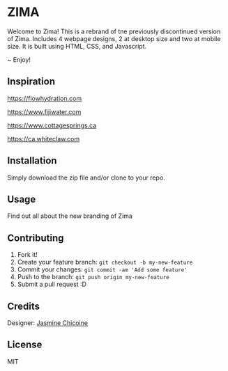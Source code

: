 # ZIMA

Welcome to Zima! This is a rebrand of tne previously discontinued version of Zima. Includes 4 webpage designs, 2 at desktop size and two at mobile size. It is built using HTML, CSS, and Javascript.

~ Enjoy!

## Inspiration

https://flowhydration.com

https://www.fijiwater.com

https://www.cottagesprings.ca

https://ca.whiteclaw.com

## Installation

Simply download the zip file and/or clone to your repo.

## Usage

Find out all about the new branding of Zima

## Contributing

1. Fork it!
2. Create your feature branch: `git checkout -b my-new-feature`
3. Commit your changes: `git commit -am 'Add some feature'`
4. Push to the branch: `git push origin my-new-feature`
5. Submit a pull request :D

## Credits

Designer: [Jasmine Chicoine](https://github.com/jasminechicoine)

## License

MIT
